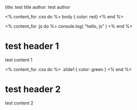 title: test title
author: test author


<% content_for :css do %>
  body { color: red}
<% end %>

<% content_for :js do %>
   console.log( "hello, js" )
<% end %>


# test header 1

test content 1

<% content_for :css do %>
    .slide1 { color: green }
<% end %>


# test header 2

test content 2
